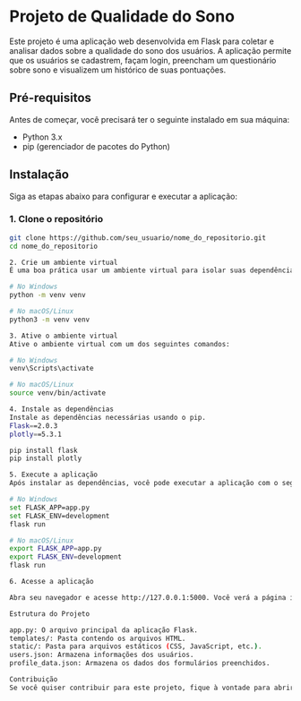 # Projeto de Qualidade do Sono

Este projeto é uma aplicação web desenvolvida em Flask para coletar e analisar dados sobre a qualidade do sono dos usuários. A aplicação permite que os usuários se cadastrem, façam login, preencham um questionário sobre sono e visualizem um histórico de suas pontuações.

## Pré-requisitos

Antes de começar, você precisará ter o seguinte instalado em sua máquina:

- Python 3.x
- pip (gerenciador de pacotes do Python)

## Instalação

Siga as etapas abaixo para configurar e executar a aplicação:

### 1. Clone o repositório

```bash
git clone https://github.com/seu_usuario/nome_do_repositorio.git
cd nome_do_repositorio

2. Crie um ambiente virtual
É uma boa prática usar um ambiente virtual para isolar suas dependências. Para criar um ambiente virtual, execute os seguintes comandos:

# No Windows
python -m venv venv

# No macOS/Linux
python3 -m venv venv

3. Ative o ambiente virtual
Ative o ambiente virtual com um dos seguintes comandos:

# No Windows
venv\Scripts\activate

# No macOS/Linux
source venv/bin/activate

4. Instale as dependências
Instale as dependências necessárias usando o pip.
Flask==2.0.3
plotly==5.3.1

pip install flask
pip install plotly

5. Execute a aplicação
Após instalar as dependências, você pode executar a aplicação com o seguinte comando:

# No Windows
set FLASK_APP=app.py
set FLASK_ENV=development
flask run

# No macOS/Linux
export FLASK_APP=app.py
export FLASK_ENV=development
flask run

6. Acesse a aplicação

Abra seu navegador e acesse http://127.0.0.1:5000. Você verá a página inicial da aplicação. 

Estrutura do Projeto

app.py: O arquivo principal da aplicação Flask.
templates/: Pasta contendo os arquivos HTML.
static/: Pasta para arquivos estáticos (CSS, JavaScript, etc.).
users.json: Armazena informações dos usuários.
profile_data.json: Armazena os dados dos formulários preenchidos.

Contribuição
Se você quiser contribuir para este projeto, fique à vontade para abrir um problema (issue) ou fazer um pull request.
